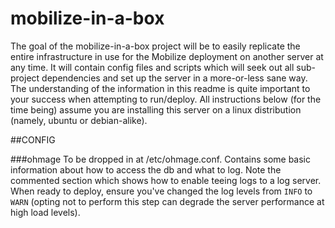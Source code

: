 mobilize-in-a-box
=================

The goal of the mobilize-in-a-box project will be to easily replicate the entire infrastructure in use for the Mobilize deployment on another server at any time.  It will contain config files and scripts which will seek out all sub-project dependencies and set up the server in a more-or-less sane way.  The understanding of the information in this readme is quite important to your success when attempting to run/deploy. All instructions below (for the time being) assume you are installing this server on a linux distribution (namely, ubuntu or debian-alike).

##CONFIG

###ohmage
To be dropped in at /etc/ohmage.conf. Contains some basic information about how to access the db and what to log.  Note the commented section which shows how to enable teeing logs to a log server.  When ready to deploy, ensure you've changed the log levels from `INFO` to `WARN` (opting not to perform this step can degrade the server performance at high load levels).
